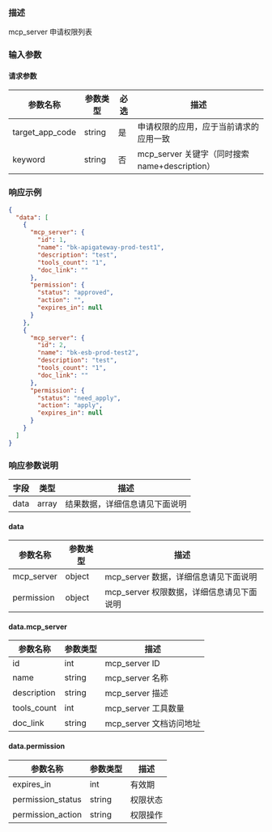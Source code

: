 ### 描述

mcp_server 申请权限列表


### 输入参数

#### 请求参数

| 参数名称            | 参数类型    | 必选 | 描述                                    |
|-----------------|---------|----|---------------------------------------|
| target_app_code | string  | 是  | 申请权限的应用，应于当前请求的应用一致                   |
| keyword         | string  | 否  | mcp_server 关键字（同时搜索 name+description） |



### 响应示例

```json
{
  "data": [
    {
      "mcp_server": {
        "id": 1,
        "name": "bk-apigateway-prod-test1",
        "description": "test",
        "tools_count": "1",
        "doc_link": ""
      },
      "permission": {
        "status": "approved",
        "action": "",
        "expires_in": null
      }
    },
    {
      "mcp_server": {
        "id": 2,
        "name": "bk-esb-prod-test2",
        "description": "test",
        "tools_count": "1",
        "doc_link": ""
      },
      "permission": {
        "status": "need_apply",
        "action": "apply",
        "expires_in": null
      }
    }
  ]
}
```

### 响应参数说明

| 字段    | 类型   | 描述                               |
| ------- | ------ | ---------------------------------- |
| data    | array  | 结果数据，详细信息请见下面说明     |

#### data

| 参数名称             | 参数类型   | 描述                           |
|------------------|--------|------------------------------|
| mcp_server       | object | mcp_server 数据，详细信息请见下面说明     |
| permission       | object | mcp_server 权限数据，详细信息请见下面说明   |


#### data.mcp_server

| 参数名称            | 参数类型   | 描述                |
|-----------------|--------|-------------------|
| id              | int    | mcp_server ID     |
| name            | string | mcp_server 名称     |
| description     | string | mcp_server 描述     |
| tools_count     | int    | mcp_server 工具数量   |
| doc_link        | string | mcp_server 文档访问地址 |


#### data.permission

| 参数名称              | 参数类型   | 描述                |
|-------------------|--------|-------------------|
| expires_in        | int    | 有效期               |
| permission_status | string | 权限状态              |
| permission_action | string | 权限操作              |
